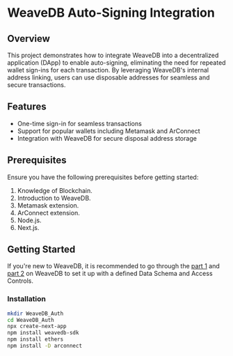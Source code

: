 # WeaveDB Auto-Signing Integration

## Overview

This project demonstrates how to integrate WeaveDB into a decentralized application (DApp) to enable auto-signing, eliminating the need for repeated wallet sign-ins for each transaction. By leveraging WeaveDB's internal address linking, users can use disposable addresses for seamless and secure transactions.

## Features

- One-time sign-in for seamless transactions
- Support for popular wallets including Metamask and ArConnect
- Integration with WeaveDB for secure disposal address storage

## Prerequisites

Ensure you have the following prerequisites before getting started:

1. Knowledge of Blockchain.
2. Introduction to WeaveDB.
3. Metamask extension.
4. ArConnect extension.
5. Node.js.
6. Next.js.

## Getting Started

If you're new to WeaveDB, it is recommended to go through the [part 1](https://medium.com/@devkoxy/getting-started-with-weavedb-the-database-of-web3-c3f943b1772b) and [part 2](https://medium.com/@devkoxy/a-deep-dive-into-decentralised-database-with-weavedb-part-2-f114849292e0) on WeaveDB to set it up with a defined Data Schema and Access Controls.

### Installation

```bash
mkdir WeaveDB_Auth
cd WeaveDB_Auth
npx create-next-app
npm install weavedb-sdk
npm install ethers
npm install -D arconnect
